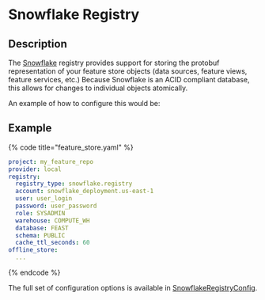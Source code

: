 # Snowflake Registry

## Description

The [Snowflake](https://trial.snowflake.com) registry provides support for storing the protobuf representation of your feature store objects (data sources, feature views, feature services, etc.) Because Snowflake is an ACID compliant database, this allows for changes to individual objects atomically.

An example of how to configure this would be:

## Example

{% code title="feature_store.yaml" %}
```yaml
project: my_feature_repo
provider: local
registry:
  registry_type: snowflake.registry
  account: snowflake_deployment.us-east-1
  user: user_login
  password: user_password
  role: SYSADMIN
  warehouse: COMPUTE_WH
  database: FEAST
  schema: PUBLIC
  cache_ttl_seconds: 60
offline_store:
  ...
```
{% endcode %}

The full set of configuration options is available in [SnowflakeRegistryConfig](https://rtd.feast.dev/en/latest/#feast.infra.registry.snowflake.SnowflakeRegistryConfig).
